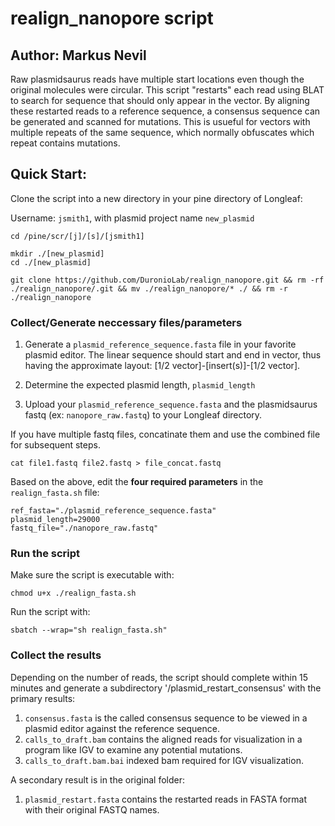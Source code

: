 # realign_nanopore script

## Author: Markus Nevil

Raw plasmidsaurus reads have multiple start locations even though the original molecules were circular. This script "restarts" each read using BLAT to search for sequence that should only appear in the vector. By aligning these restarted reads to a reference sequence, a consensus sequence can be generated and scanned for mutations. This is usueful for vectors with multiple repeats of the same sequence, which normally obfuscates which repeat contains mutations.

## Quick Start:

Clone the script into a new directory in your pine directory of Longleaf:

Username: `jsmith1`, with plasmid project name `new_plasmid`

```
cd /pine/scr/[j]/[s]/[jsmith1]

mkdir ./[new_plasmid]
cd ./[new_plasmid]

git clone https://github.com/DuronioLab/realign_nanopore.git && rm -rf ./realign_nanopore/.git && mv ./realign_nanopore/* ./ && rm -r ./realign_nanopore
```

### Collect/Generate neccessary files/parameters

1. Generate a `plasmid_reference_sequence.fasta` file in your favorite plasmid editor. The linear sequence should start and end in vector, thus having the approximate layout: [1/2 vector]-[insert(s)]-[1/2 vector].

2. Determine the expected plasmid length, `plasmid_length`

3. Upload your `plasmid_reference_sequence.fasta` and the plasmidsaurus fastq (ex: `nanopore_raw.fastq`) to your Longleaf directory.

If you have multiple fastq files, concatinate them and use the combined file for subsequent steps.

```
cat file1.fastq file2.fastq > file_concat.fastq
```

Based on the above, edit the **four required parameters** in the `realign_fasta.sh` file:
```
ref_fasta="./plasmid_reference_sequence.fasta"
plasmid_length=29000
fastq_file="./nanopore_raw.fastq"
```

### Run the script
Make sure the script is executable with:
```
chmod u+x ./realign_fasta.sh
```

Run the script with:
```
sbatch --wrap="sh realign_fasta.sh"
```

### Collect the results
Depending on the number of reads, the script should complete within 15 minutes and generate a subdirectory '/plasmid_restart_consensus' with the primary results:
1. `consensus.fasta` is the called consensus sequence to be viewed in a plasmid editor against the reference sequence.
2. `calls_to_draft.bam` contains the aligned reads for visualization in a program like IGV to examine any potential mutations.
3. `calls_to_draft.bam.bai` indexed bam required for IGV visualization.

A secondary result is in the original folder:
1. `plasmid_restart.fasta` contains the restarted reads in FASTA format with their original FASTQ names.
